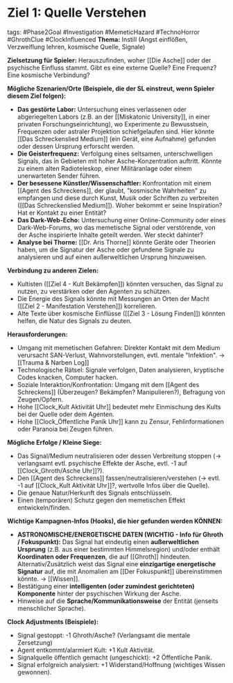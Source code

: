 # Ziel 1: Quelle Verstehen

tags: #Phase2Goal #Investigation #MemeticHazard #TechnoHorror #GhrothClue #ClockInfluenced
**Thema:** Instill (Angst einflößen, Verzweiflung lehren, kosmische Quelle, Signale)

**Zielsetzung für Spieler:** Herauszufinden, woher [[Die Asche]] oder der psychische Einfluss stammt. Gibt es eine externe Quelle? Eine Frequenz? Eine kosmische Verbindung?

**Mögliche Szenarien/Orte (Beispiele, die der SL einstreut, wenn Spieler diesem Ziel folgen):**
*   **Das gestörte Labor:** Untersuchung eines verlassenen oder abgeriegelten Labors (z.B. an der [[Miskatonic University]], in einer privaten Forschungseinrichtung), wo Experimente zu Bewusstsein, Frequenzen oder astraler Projektion schiefgelaufen sind. Hier könnte [[Das Schreckenslied Medium]] (ein Gerät, eine Aufnahme) gefunden oder dessen Ursprung erforscht werden.
*   **Die Geisterfrequenz:** Verfolgung eines seltsamen, unterschwelligen Signals, das in Gebieten mit hoher Asche-Konzentration auftritt. Könnte zu einem alten Radioteleskop, einer Militäranlage oder einem unerwarteten Sender führen.
*   **Der besessene Künstler/Wissenschaftler:** Konfrontation mit einem [[Agent des Schreckens]], der glaubt, "kosmische Wahrheiten" zu empfangen und diese durch Kunst, Musik oder Schriften zu verbreiten ([[Das Schreckenslied Medium]]). Woher bekommt er seine Inspiration? Hat er Kontakt zu einer Entität?
*   **Das Dark-Web-Echo:** Untersuchung einer Online-Community oder eines Dark-Web-Forums, wo das memetische Signal oder verstörende, von der Asche inspirierte Inhalte geteilt werden. Wer steckt dahinter?
*   **Analyse bei Thorne:** [[Dr. Aris Thorne]] könnte Geräte oder Theorien haben, um die Signatur der Asche oder gefundene Signale zu analysieren und auf einen außerweltlichen Ursprung hinzuweisen.

**Verbindung zu anderen Zielen:**
*   Kultisten ([[Ziel 4 - Kult Bekämpfen]]) könnten versuchen, das Signal zu nutzen, zu verstärken oder den Agenten zu schützen.
*   Die Energie des Signals könnte mit Messungen an Orten der Macht ([[Ziel 2 - Manifestation Verstehen]]) korrelieren.
*   Alte Texte über kosmische Einflüsse ([[Ziel 3 - Lösung Finden]]) könnten helfen, die Natur des Signals zu deuten.

**Herausforderungen:**
*   Umgang mit memetischen Gefahren: Direkter Kontakt mit dem Medium verursacht SAN-Verlust, Wahnvorstellungen, evtl. mentale "Infektion". -> [[Trauma & Narben Log]]
*   Technologische Rätsel: Signale verfolgen, Daten analysieren, kryptische Codes knacken, Computer hacken.
*   Soziale Interaktion/Konfrontation: Umgang mit dem [[Agent des Schreckens]] (Überzeugen? Bekämpfen? Manipulieren?), Befragung von Zeugen/Opfern.
*   <!-- Clock Influence --> Hohe [[Clock_Kult Aktivität Uhr]] bedeutet mehr Einmischung des Kults bei der Quelle oder dem Agenten.
*   <!-- Clock Influence --> Hohe [[Clock_Öffentliche Panik Uhr]] kann zu Zensur, Fehlinformationen oder Paranoia bei Zeugen führen.

**Mögliche Erfolge / Kleine Siege:**
*   Das Signal/Medium neutralisieren oder dessen Verbreitung stoppen (-> verlangsamt evtl. psychische Effekte der Asche, evtl. -1 auf [[Clock_Ghroth/Asche Uhr]]?).
*   Den [[Agent des Schreckens]] fassen/neutralisieren/verstehen (-> evtl. -1 auf [[Clock_Kult Aktivität Uhr]]?, wertvolle Infos über die Quelle).
*   Die genaue Natur/Herkunft des Signals entschlüsseln.
*   Einen (temporären) Schutz gegen den memetischen Effekt entwickeln/finden.

**Wichtige Kampagnen-Infos (Hooks), die hier gefunden werden KÖNNEN:**
*   **ASTRONOMISCHE/ENERGETISCHE DATEN (WICHTIG - Info für Ghroth / Fokuspunkt):** Das Signal hat eindeutig einen **außerweltlichen Ursprung** (z.B. aus einer bestimmten Himmelsregion) und/oder enthält **Koordinaten oder Frequenzen**, die auf [[Ghroth]] hindeuten. Alternativ/Zusätzlich weist das Signal eine **einzigartige energetische Signatur** auf, die mit Anomalien am [[Der Fokuspunkt]] übereinstimmen könnte. -> [[Wissen]].
*   Bestätigung einer **intelligenten (oder zumindest gerichteten) Komponente** hinter der psychischen Wirkung der Asche.
*   Hinweise auf die **Sprache/Kommunikationsweise** der Entität (jenseits menschlicher Sprache).

**Clock Adjustments (Beispiele):**
*   Signal gestoppt: -1 Ghroth/Asche? (Verlangsamt die mentale Zersetzung)
*   Agent entkommt/alarmiert Kult: +1 Kult Aktivität.
*   Signalquelle öffentlich gemacht (ungeschickt): +2 Öffentliche Panik.
*   Signal erfolgreich analysiert: +1 Widerstand/Hoffnung (wichtiges Wissen gewonnen).
